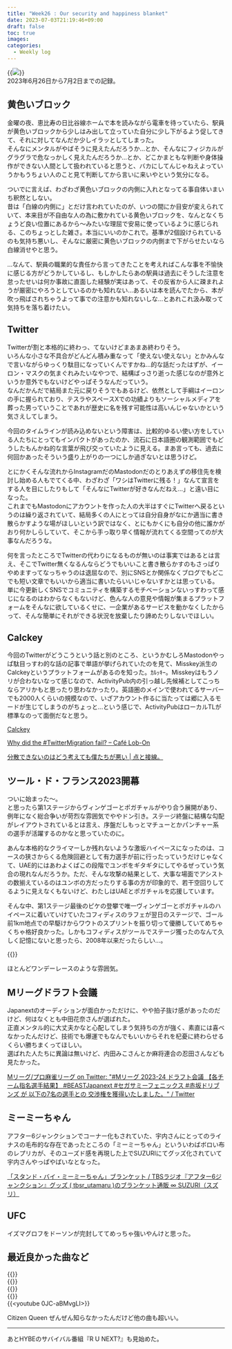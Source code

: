 ```yaml
---
title: "Week26 : Our security and happiness blanket"
date: 2023-07-03T21:19:46+09:00
draft: false
toc: true
images:
categories:
  - Weekly log
---
```


{{<image src="/images/images/230628.webp">}}  
2023年6月26日から7月2日までの記録。

<!--more-->

## 黄色いブロック

金曜の夜、恵比寿の日比谷線ホームで本を読みながら電車を待っていたら、駅員が黄色いブロックから少しはみ出して立っていた自分に少し下がるよう促してきて、それに対してなんだか少しイラッとしてしまった。  
そんなにメンタルがやばそうに見えたんだろうか…とか、そんなにフィジカルがグラグラで危なっかしく見えたんだろうか…とか、どこかまともな判断や身体操作ができない人間として扱われていると思うと、バカにしてんじゃねえよっていうかもうちょい人のこと見て判断してから言いに来いやという気分になる。

ついでに言えば、わざわざ黄色いブロックの内側に入れとなってる事自体いまいち釈然としない。  
昔は「白線の内側に」とだけ言われていたのが、いつの間にか目安が変えられていて、本来目が不自由な人の為に敷かれている黄色いブロックを、なんとなくちょうど良い位置にあるから〜みたいな理屈で安易に使っているように感じられる、このちょっとした雑さ。本当にいいのかこれで。基準が2個設けられているのも気持ち悪いし、そんなに厳密に黄色いブロックの内側まで下がらせたいなら白線消せやと思う。

…なんて、駅員の職業的な責任から言ってきたことを考えればこんな事を不愉快に感じる方がどうかしているし、もしかしたらあの駅員は過去にそうした注意を怠ったせいは何か事故に直面した経験が実はあって、その反省から人に疎まれようが厳密にやろうとしているのかも知れない…あるいは本を読んでたから、本が吹っ飛ばされちゃうよって事での注意かも知れないしな…とあれこれ汲み取って気持ちを落ち着けたい。

## Twitter

Twitterが割と本格的に終わっ、てないけどまあまあ終わりそう。  
いろんな小さな不具合がどんどん積み重なって「使えない使えない」とかみんなで言いながらゆっくり駄目になっていくんですかね…的な話だったはずが、イーロン・マスクの気まぐれみたいなやつで、結構ばっさり逝った感じなのが意外というか意外でもないけどやっぱそうなんだっていう。  
なんだかんだで結局また元に戻りそうでもあるけど、依然として手綱はイーロンの手に握られており、テスラやスペースXでの功績よりもソーシャルメディアを葬った男っていうことであれが歴史に名を残す可能性は高いんじゃないかという気さえしてしまう。

今回のタイムラインが読み込めないという障害は、比較的ゆるい使い方をしている人たちにとってもインパクトがあったのか、流石に日本語圏の観測範囲でもどうしたもんかね的な言葉が飛び交っていたように見える。まあ言っても、過去に何回かあったそういう盛り上がりの一つにしか過ぎないとは思うけど。

とにかくそんな流れからInstagramだのMastodonだのとりあえずの移住先を検討し始める人もでてくる中、わざわざ「ワシはTwitterに残る！」なんて宣言をする人を目にしたりもして「そんなにTwitterが好きなんだねえ…」と遠い目になった。  
これまでもMastodonにアカウントを作った人の大半はすぐにTwitterへ戻るというのは繰り返されていて、結局多くの人にとっては自分自身がなにか適当に書き散らかすような場がほしいという訳ではなく、とにもかくにも自分の他に誰かがおり何かしらしていて、そこから手っ取り早く情報が流れてくる空間ってのが大事なんだろうな。

何を言ったところでTwitterの代わりになるものが無いのは事実ではあるとは言え、そこでTwitter無くなるんならどうでもいいこと書き散らかすのもさっぱりやめますってなっちゃうのは退屈なので、別にSNSとか関係なくブログでもどこでも短い文章でもいいから適当に書いたらいいじゃないすかとは思っている。  
単に今更新しくSNSでコミュニティを構築するモチベーションないっすわって感じになるのはわからなくもないけど、色んな人の意見や情報が集まるプラットフォームをそんなに欲しているくせに、一企業があるサービスを動かなくしたからって、そんな簡単にそれができる状況を放棄したり諦めたりしないでほしい。

## Calckey

今回のTwitterがどうこうという話と別のところ、というかむしろMastodonやっぱ駄目っすわ的な話の記事で単語が挙げられていたのを見て、Misskey派生のCalckeyというプラットフォームがあるのを知った。ｶﾙｯｷｰ。Misskeyはもうノリが合わないなって感じなので、ActivityPub内の引っ越し先候補としてこっちならアリかもと思ったり思わなかったり。英語圏のメインで使われてるサーバーでも2000人くらいの規模なので、いざアカウント作るに当たっては郷に入るモードが生じてしまうのがちょっと…という感じで、ActivityPubはローカルTLが標準なのって面倒だなと思う。

[Calckey](https://www.notion.so/Calckey-bb55fc68f1244071a71c617bed6a7c3e?pvs=21)

[Why did the #TwitterMigration fail? – Café Lob-On](https://www.notion.so/Why-did-the-TwitterMigration-fail-Caf-Lob-On-dd5bbfe3309b4ed1912f30f490ef910e?pvs=21)

[分散できないのはどう考えても僕たちが悪い | 点と接線。](https://www.notion.so/cb22cdcf68ff4f628d67a1026d8f21a9?pvs=21)

## ツール・ド・フランス2023開幕

ついに始まった〜。  
と思ったら第1ステージからヴィンゲゴーとポガチャルがやり合う展開があり、例年になく総合争いが苛烈な雰囲気でややドン引き。ステージ終盤に結構な勾配がレイアウトされているとは言え、序盤だしもっとマチューとかパンチャー系の選手が活躍するのかなと思っていたのに。

あんな本格的なクライマーしか残れないような激坂ハイペースになったのは、コースの狭さからくる危険回避として有力選手が前に行ったっていうだけじゃなくて、UAE的にはあわよくばこの段階でユンボをギタギタにしてやるぜっていう気合の現れなんだろうか。ただ、そんな攻撃の結果として、大事な場面でアシストの数揃えているのはユンボの方だったりする事の方が印象的で、若干空回りしてるように見えなくもないけど、わたしはUAEとポガチャルを応援しています。

そんな中、第1ステージ最後のピケの登攀で唯一ヴィンゲゴーとポガチャルのハイペースに着いていけていたコフィディスのラフェが翌日のステージで、ゴール前1km地点での早駆けからワウトのスプリントを振り切って優勝していてめちゃくちゃ格好良かった。しかもコフィディスがツールでステージ獲ったのなんて久しく記憶にないと思ったら、2008年以来だったらしい…。

{{<youtube LhceWyYTxmM>}}

ほとんどワンデーレースのような雰囲気。

## Mリーグドラフト会議

Japanextのオーディションが面白かっただけに、やや拍子抜け感があったのだけど、何はなくとも中田花奈さんが選ばれた。  
正直メンタル的に大丈夫かなと心配してしまう気持ちの方が強く、素直には喜べなかったんだけど、技術でも爆運でもなんでもいいからそれを杞憂に終わらせるくらい勝ちまくってほしい。  
選ばれた人たちに異論は無いけど、内田みこさんとか麻将連合の忍田さんなども見たかった。

[Mリーグ/プロ麻雀リーグ on Twitter: "#Mリーグ 2023-24 ドラフト会議 【各チーム指名選手結果】 #BEASTJapanext #セガサミーフェニックス #赤坂ドリブンズ が 以下の7名の選手との 交渉権を獲得いたしました。" / Twitter](https://www.notion.so/M-on-Twitter-M-2023-24-BEASTJapanext--061226d534e848689079ec4912cee911?pvs=21)

## ミーミーちゃん

アフター6ジャンクションでコーナー化もされていた、宇内さんにとってのライナスの毛布的な存在であったところの「ミーミーちゃん」といういわばボロい布のレプリカが、そのユーズド感を再現した上でSUZURIにてグッズ化されていて宇内さんやっぱやばいなとなった。

[「スタンド・バイ・ミーミーちゃん」ブランケット / TBSラジオ『アフター6ジャンクション』グッズ ( tbsr_utamaru )のブランケット通販 ∞ SUZURI（スズリ）](https://www.notion.so/TBS-6-tbsr_utamaru-SUZURI-061d81d37e35445eb8de7348ff247c71?pvs=21)

## UFC

イズマグロフをドーソンが完封しててめっちゃ強いやんけと思った。

## 最近良かった曲など

{{<youtube bDt9vP1v80I>}}     
{{<youtube fxO-wsZHD-M>}}  
{{<youtube UjRs7NtbKHs>}}  
{{<youtube Gq5saRfUFsU>}}  
{{<youtube 0JC-aBMvgLI>}}

Citizen Queen ぜんぜん知らなかったんだけど他の曲も超いい。

---
あとHYBEのサバイバル番組『R U NEXT?』も見始めた。